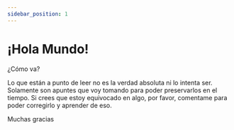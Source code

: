```yaml
---
sidebar_position: 1
---
```


# ¡Hola Mundo!

¿Cómo va?

Lo que están a punto de leer no es la verdad absoluta ni lo intenta ser. Solamente son apuntes que voy tomando para poder preservarlos en el tiempo.
Si crees que estoy equivocado en algo, por favor, comentame para poder corregirlo y aprender de eso. 

Muchas gracias